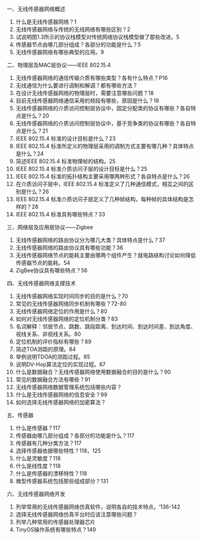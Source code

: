 一、无线传感器网络概述

1. 什么是无线传感器网络？1
2. 无线传感器网络与传统的无线网络有哪些区别？2
3. 试说明图1.3所示的协议栈模型对传统网络协议栈模型做了那些改进。5
4. 传感器节点由哪几部分组成？各部分的功能是什么？5
5. 无线传感器网络有哪些典型的应用。9

二、物理层及MAC层协议——IEEE 802.15.4

1. 无线传感器网络的通信传输介质有哪些类型？各有什么特点？P16
2. 无线通信为什么要进行调制和解调？都有哪些方法？
3. 在设计无线传感器网络的物理层时，需要注意哪些问题？18
4. 目前无线传感器网络通信采用的频段有哪些，原因是什么？18
5. 无线传感器网络的介质访问控制层协议中，固定分配类的协议有哪些？各自特点是什么？20
6. 无线传感器网络的介质访问控制层协议中，基于竞争类的协议有哪些？各自特点是什么？21
7. IEEE 802.15.4 标准的设计目标是什么？23
8. IEEE 802.15.4 标准所定义的物理层采用的调制方式主要有哪几种？具体特点是什么？24
9. 简述IEEE 802.15.4 标准物理帧的结构。25
10. IEEE 802.15.4 标准介质访问子层的设计目标是什么？25
11. IEEE 802.15.4 标准的拓扑结构主要采用哪两种形式？各自特点是什么？26
12. 在介质访问子层中，IEEE 802.15.4 标准定义了几种通信模式，相互之间的区别是什么？26
13. IEEE 802.15.4 标准介质访问子层定义了几种帧结构，每种帧的具体结构是怎样的？28
14. IEEE 802.15.4 标准具有哪些特点？33

三、网络层及应用层协议——Zigbee

1. 无线传感器网络的路由协议分为哪几大类？具体特点是什么？37
2. 无线传感器网络的路由协议具有哪些功能？36
3. 无线传感器网络节点的能耗主要由哪两个组件产生？就电路结构讨论如何降低传感器节点的能耗。54
4. ZigBee协议具有哪些特点？56

四、无线传感器网络支撑技术

1. 无线传感器网络实现时间同步的目的是什么？70
2. 常见的无线传感器网络同步机制有哪些？72-80
3. 无线传感器网络定位的作用是什么？80
4. 如何对无线传感器网络的定位机制分类？83
5. 名词解释：邻居节点、跳数、跳段距离、到达时间、到达时间差、到达角度、视线关系、非视线关系。80
6. 定位机制的评价指标有哪些？89
7. 简述TOA测距的原理。84
8. 举例说明TDOA的测距过程。85
9. 说明DV-Hop算法定位的实现过程。87
10. 什么是数据融合？无线传感器网络使用数据融合的目的是什么？90
11. 常见的数据融合方法有哪些？91
12. 无线传感器网络数据管理系统包括哪些内容？
13. 什么是无线传感器网络的信息安全？99
14. 如何选择无线传感器网络的加密算法？

五、传感器

1. 什么是传感器？117
2. 传感器由哪几部分组成？各部分的功能是什么？117
3. 传感器有几种分类方法？117
4. 选择传感器依据哪些特性？118，125
5. 什么是灵敏度？118
6. 什么是线性度？118
7. 什么是传感器的漂移特性？118
8. 微型传感器系统包括那些组成部分？131

六、无线传感器网络开发

1. 列举常用的无线传感器网络仿真软件，说明各自的技术特点。‘136-142
2. 选择无线传感器网络仿真平台时应该注意哪些问题？
3. 列举几种常用的传感器处理器芯片
4. TinyOS操作系统有哪些特点？149